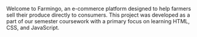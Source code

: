 Welcome to Farmingo, an e-commerce platform designed to help farmers sell their produce directly to consumers. This project was developed as a part of our semester coursework with a primary focus on learning HTML, CSS, and JavaScript.
